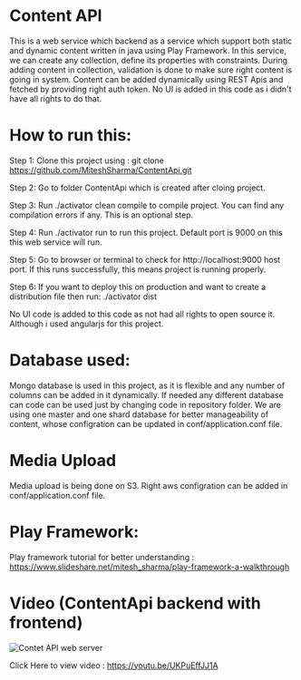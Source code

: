 Content API
=================================

This is a web service which backend as a service which support both static and dynamic content written in java using Play Framework.
In this service, we can create any collection, define its properties with constraints. During adding content in collection, validation is done to make sure right content is going in system. Content can be added dynamically using REST Apis and fetched by providing right auth token.
No UI is added in this code as i didn't have all rights to do that.

How to run this:
=================================

Step 1: Clone this project using : git clone https://github.com/MiteshSharma/ContentApi.git

Step 2: Go to folder ContentApi which is created after cloing project.

Step 3: Run ./activator clean compile to compile project. You can find any compilation errors if any. This is an optional step.

Step 4: Run ./activator run to run this project. Default port is 9000 on this this web service will run.

Step 5: Go to browser or terminal to check for http://localhost:9000 host port. If this runs successfully, this means project is running properly.

Step 6: If you want to deploy this on production and want to create a distribution file then run: ./activator dist

No UI code is added to this code as not had all rights to open source it. Although i used angularjs for this project.

Database used:
=================================
Mongo database is used in this project, as it is flexible and any number of columns can be added in it dynamically. If needed any different database can code can be used just by changing code in repository folder. We are using one master and one shard database for better manageability of content, whose configration can be updated in conf/application.conf file.

Media Upload
================================
Media upload is being done on S3. Right aws configration can be added in conf/application.conf file.

Play Framework:
=================================
Play framework tutorial for better understanding : https://www.slideshare.net/mitesh_sharma/play-framework-a-walkthrough 

Video (ContentApi backend with frontend)
=================================
![Contet API web server](https://img.youtube.com/vi/UKPuEffJJ1A/0.jpg)

Click Here to view video : https://youtu.be/UKPuEffJJ1A

